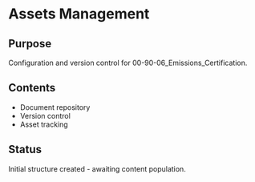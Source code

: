 # Assets Management

## Purpose
Configuration and version control for 00-90-06_Emissions_Certification.

## Contents
- Document repository
- Version control
- Asset tracking

## Status
Initial structure created - awaiting content population.
